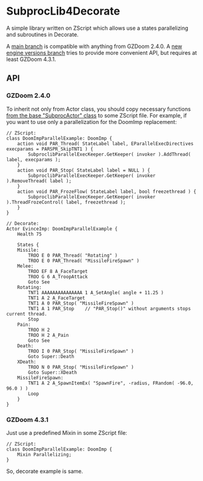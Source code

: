 # SubprocLib4Decorate
A simple library written on ZScript which allows use a states parallelizing and subroutines in Decorate.

A [main branch](https://github.com/MorthimerMcMare/SubprocLib4Decorate) is compatible with anything from GZDoom 2.4.0. A [new engine versions branch](https://github.com/MorthimerMcMare/SubprocLib4Decorate/tree/new_engine_versions) tries to provide more convenient API, but requires at least GZDoom 4.3.1.

## API

### GZDoom 2.4.0

To inherit not only from Actor class, you should copy necessary functions [from the base "SubprocActor" class](https://github.com/MorthimerMcMare/SubprocLib4Decorate/blob/compatibility/ZScript.zsc#L9) to some ZScript file. For example, if you want to use only a parallelization for the DoomImp replacement:

```Csharp
// ZScript:
class DoomImpParallelExample: DoomImp {
	action void PAR_Thread( StateLabel label, EParallelExecDirectives execparams = PARSPR_SkipTNT1 ) {
		SubproclibParallelExecKeeper.GetKeeper( invoker ).AddThread( label, execparams );
	}
	action void PAR_Stop( StateLabel label = NULL ) {
		SubproclibParallelExecKeeper.GetKeeper( invoker ).RemoveThread( label );
	}
	action void PAR_FrozeFlow( StateLabel label, bool freezethread ) {
		SubproclibParallelExecKeeper.GetKeeper( invoker ).ThreadFrozeControl( label, freezethread );
	}
}
```

```Csharp
// Decorate:
Actor EvinceImp: DoomImpParallelExample {
	Health 75

	States {
	Missile:
		TROO E 0 PAR_Thread( "Rotating" )
		TROO E 0 PAR_Thread( "MissileFireSpawn" )
	Melee:
		TROO EF 8 A_FaceTarget
		TROO G 6 A_TroopAttack 
		Goto See
	Rotating:
		TNT1 AAAAAAAAAAAAAAA 1 A_SetAngle( angle + 11.25 )
		TNT1 A 2 A_FaceTarget
		TNT1 A 0 PAR_Stop( "MissileFireSpawn" )
		TNT1 A 1 PAR_Stop    // "PAR_Stop()" without arguments stops current thread.
		Stop
	Pain:
		TROO H 2
		TROO H 2 A_Pain
		Goto See
	Death:
		TROO I 0 PAR_Stop( "MissileFireSpawn" )
		Goto Super::Death
	XDeath:
		TROO N 0 PAR_Stop( "MissileFireSpawn" )
		Goto Super::XDeath
	MissileFireSpawn:
		TNT1 A 2 A_SpawnItemEx( "SpawnFire", -radius, FRandom( -96.0, 96.0 ) )
		Loop
	}
}
```


### GZDoom 4.3.1

Just use a predefined Mixin in some ZScript file:
```Csharp
// ZScript:
class DoomImpParallelExample: DoomImp {
	Mixin Parallelizing;
}
```

So, decorate example is same.
